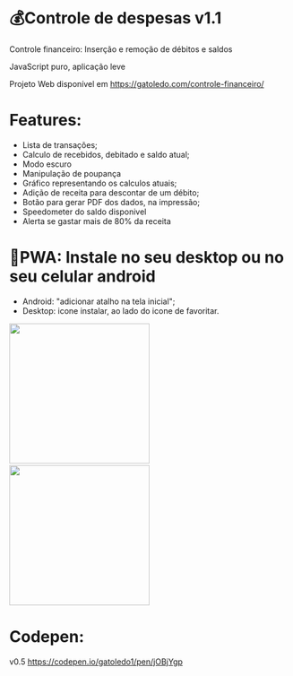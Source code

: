 # 💰Controle de despesas v1.1
Controle financeiro: Inserção e remoção de débitos e saldos

JavaScript puro, aplicação leve

Projeto Web disponível em <a href="https://gatoledo.com/controle-financeiro/" target="_blank">https://gatoledo.com/controle-financeiro/</a>

# Features:
- Lista de transações;
- Calculo de recebidos, debitado e saldo atual;
- Modo escuro
- Manipulação de poupança
- Gráfico representando os calculos atuais;
- Adição de receita para descontar de um débito;
- Botão para gerar PDF dos dados, na impressão;
- Speedometer do saldo disponivel
- Alerta se gastar mais de 80% da receita

# 📲PWA: Instale no seu desktop ou no seu celular android
 - Android: "adicionar atalho na tela inicial"; 
 - Desktop: icone instalar, ao lado do icone de favoritar.

<div>
<img src="https://gatoledo.com/controle-financeiro/img/controle-despesas-light.jpg?v=1207" width="250" />
&nbsp; &nbsp;
<img src="https://gatoledo.com/controle-financeiro/img/controle-despesas-dark.jpg?v=1207" width="250" />
</div>


# Codepen: 
v0.5 https://codepen.io/gatoledo1/pen/jOBjYgp
